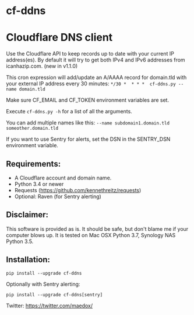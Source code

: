 cf-ddns
=======

# Cloudflare DNS client

Use the Cloudflare API to keep records up to date with your current IP address(es).
By default it will try to get both IPv4 and IPv6 addresses from icanhazip.com. (new in v1.1.0)

This cron expression will add/update an A/AAAA record for domain.tld with your external IP address
every 30 minutes:
```*/30 *  * * *  cf-ddns.py --name domain.tld```

Make sure CF_EMAIL and CF_TOKEN environment variables are set.

Execute `cf-ddns.py -h` for a list of all the arguments.

You can add multiple names like this: ```--name subdomain1.domain.tld someother.domain.tld```

If you want to use Sentry for alerts, set the DSN in the SENTRY_DSN environment variable.

## Requirements:
- A Cloudflare account and domain name.
- Python 3.4 or newer
- Requests (https://github.com/kennethreitz/requests)
- Optional: Raven (for Sentry alerting)

## Disclaimer:
This software is provided as is. It should be safe, but don't blame me if your
computer blows up. It is tested on Mac OSX Python 3.7, Synology NAS Python 3.5.

## Installation:
```pip install --upgrade cf-ddns```

Optionally with Sentry alerting:

```pip install --upgrade cf-ddns[sentry]```


Twitter: https://twitter.com/maedox/
